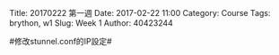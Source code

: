 Title: 20170222 第一週
Date: 2017-02-22 11:00
Category: Course
Tags: brython, w1
Slug: Week 1
Author: 40423244

#修改stunnel.conf的IP設定#
